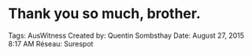 # Thank you so much, brother.

Tags: AusWitness
Created by: Quentin Sombsthay
Date: August 27, 2015 8:17 AM
Réseau: Surespot